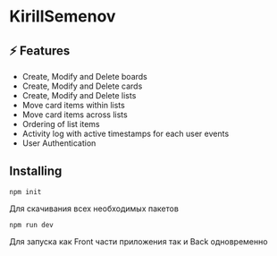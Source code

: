 # KirillSemenov

## ⚡ Features
- Create, Modify and Delete boards
- Create, Modify and Delete cards
- Create, Modify and Delete lists
- Move card items within lists
- Move card items across lists
- Ordering of list items
- Activity log with active timestamps for each user events
- User Authentication

## Installing

```
npm init
```
Для скачивания всех необходимых пакетов
```
npm run dev
```
Для запуска как Front части приложения так и Back одновременно
